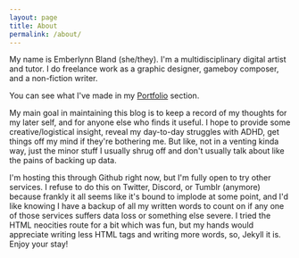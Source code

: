 ```yaml
---
layout: page
title: About
permalink: /about/
---
```

My name is Emberlynn Bland (she/they). I'm a multidisciplinary digital artist and tutor. I do freelance work as a graphic designer, gameboy composer, and a non-fiction writer.

You can see what I've made in my [Portfolio](https://deertears.github.io/portfolio/) section.

My main goal in maintaining this blog is to keep a record of my thoughts for my later self, and for anyone else who finds it useful. I hope to provide some creative/logistical insight, reveal my day-to-day struggles with ADHD, get things off my mind if they're bothering me. But like, not in a venting kinda way, just the minor stuff I usually shrug off and don't usually talk about like the pains of backing up data.

I'm hosting this through Github right now, but I'm fully open to try other services. I refuse to do this on Twitter, Discord, or Tumblr (anymore) because frankly it all seems like it's bound to implode at some point, and I'd like knowing I have a backup of all my written words to count on if any one of those services suffers data loss or something else severe. I tried the HTML neocities route for a bit which was fun, but my hands would appreciate writing less HTML tags and writing more words, so, Jekyll it is. Enjoy your stay!
